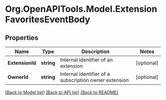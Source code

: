
# Org.OpenAPITools.Model.ExtensionFavoritesEventBody

## Properties

Name | Type | Description | Notes
------------ | ------------- | ------------- | -------------
**ExtensionId** | **string** | Internal identifier of an extension | [optional] 
**OwnerId** | **string** | Internal identifier of a subscription owner extension | [optional] 

[[Back to Model list]](../README.md#documentation-for-models)
[[Back to API list]](../README.md#documentation-for-api-endpoints)
[[Back to README]](../README.md)

